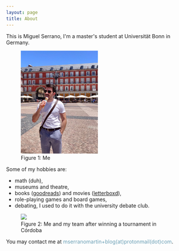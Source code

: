 ```yaml
---
layout: page
title: About
---
```


This is Miguel Serrano, I'm a master's student at Universität Bonn in Germany.

<figure>
<img src="/pictures/about/me in the wild.jpg" style="height:20em;" />
<figcaption>Figure 1: Me</figcaption>
</figure>



Some of my hobbies are:

- math (duh),
- museums and theatre,
- books ([goodreads](https://www.goodreads.com/homomorfismo)) and movies ([letterboxd](https://letterboxd.com/miguelsxvi/)), 
- role-playing games and board games,
- debating, I used to do it with the university debate club.



<figure>
<img src="/pictures/about/seneca.jpg" style="width:20em;" />
<figcaption>Figure 2: Me and my team after winning a tournament in Córdoba</figcaption>
</figure>



You may contact me at <span style='color:#6a9fb5;' >mserranomartin+blog(at)protonmail(dot)com</span>.
